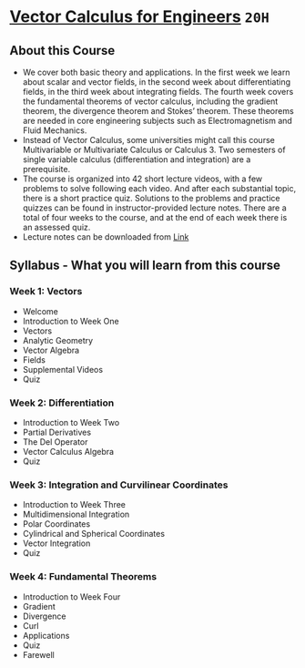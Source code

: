 # [Vector Calculus for Engineers](https://www.coursera.org/learn/vector-calculus-engineers) `20H`

## About this Course
- We cover both basic theory and applications. In the first week we learn about scalar and vector fields, in the second week about differentiating fields, in the third week about integrating fields.  The fourth week covers the fundamental theorems of vector calculus, including the gradient theorem, the divergence theorem and Stokes’ theorem.  These theorems are needed in core engineering subjects such as Electromagnetism and Fluid Mechanics.
- Instead of Vector Calculus, some universities might call this course Multivariable or Multivariate Calculus or Calculus 3.  Two semesters of single variable calculus (differentiation and integration) are a prerequisite. 
- The course is organized into 42 short lecture videos, with a few problems to solve following each video.  And after each substantial topic, there is a short practice quiz.  Solutions to the problems and practice quizzes can be found in instructor-provided lecture notes.  There are a total of four weeks to the course, and at the end of each week there is an assessed quiz.
- Lecture notes can be downloaded from [Link](http://www.math.ust.hk/~machas/vector-calculus-for-engineers.pdf)

## Syllabus - What you will learn from this course

### Week 1: Vectors
- Welcome
- Introduction to Week One
- Vectors
- Analytic Geometry
- Vector Algebra
- Fields
- Supplemental Videos
- Quiz

### Week 2: Differentiation
- Introduction to Week Two
- Partial Derivatives
- The Del Operator
- Vector Calculus Algebra
- Quiz

### Week 3: Integration and Curvilinear Coordinates
- Introduction to Week Three
- Multidimensional Integration
- Polar Coordinates
- Cylindrical and Spherical Coordinates
- Vector Integration
- Quiz

### Week 4: Fundamental Theorems
- Introduction to Week Four
- Gradient
- Divergence
- Curl
- Applications
- Quiz
- Farewell
